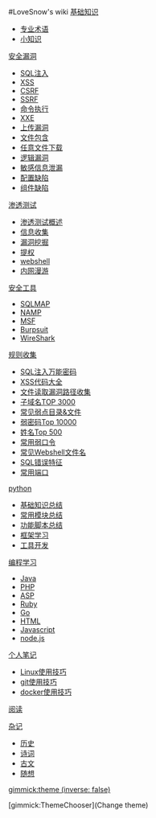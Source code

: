 #LoveSnow's wiki
[基础知识]()

  * [专业术语]()
  * [小知识]()

[安全漏洞]()

  * [SQL注入]()
  * [XSS]()
  * [CSRF]()
  * [SSRF]()
  * [命令执行]()
  * [XXE]()
  * [上传漏洞]()
  * [文件包含]()
  * [任意文件下载]()
  * [逻辑漏洞]()
  * [敏感信息泄漏]()
  * [配置缺陷]()
  * [组件缺陷]()

[渗透测试]()

  * [渗透测试概述]()
  * [信息收集]()
  * [漏洞挖掘]()
  * [提权]()
  * [webshell]()
  * [内网漫游]()

[安全工具]()

  * [SQLMAP]()
  * [NAMP]()
  * [MSF]()
  * [Burpsuit]()
  * [WireShark]()
 

[规则收集]()

  * [SQL注入万能密码]()
  * [XSS代码大全]()
  * [文件读取漏洞路径收集]()
  * [子域名TOP 3000]()
  * [常见弱点目录&文件]()
  * [弱密码Top 10000]()
  * [姓名Top 500]()
  * [常用弱口令]()
  * [常见Webshell文件名]()
  * [SQL错误特征]()
  * [常用端口]()

[python]()

  * [基础知识总结]()
  * [常用模块总结]()
  * [功能脚本总结]()
  * [框架学习]()
  * [工具开发]()

[编程学习]()
  * [Java]()
  * [PHP]()
  * [ASP]()
  * [Ruby]()
  * [Go]()
  * [HTML]()
  * [Javascript]()
  * [node.js]()

[个人笔记]()

  * [Linux使用技巧]()
  * [git使用技巧]()
  * [docker使用技巧]()

[阅读]()


[杂记]()

  * [历史]()
  * [诗词]()
  * [古文]()
  * [随想]()

<!-- set a default theme -->
[gimmick:theme (inverse: false)](bootstrap)

<!-- show a theme chooser in the menu bar -->
[gimmick:ThemeChooser](Change theme)